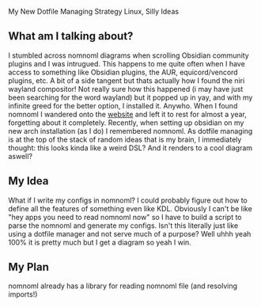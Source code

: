 My New Dotfile Managing Strategy
Linux, Silly Ideas

## What am I talking about?
I stumbled across nomnoml diagrams when scrolling Obsidian community plugins and I was intrugued. This happens to me quite often when I have access to something like Obsidian plugins, the AUR, equicord/vencord plugins, etc. A bit of a side tangent but thats actually how I found the niri wayland compositor! Not really sure how this happened (i may have just been searching for the word wayland) but it popped up in yay, and with my infinite greed for the better option, I installed it.
Anywho. When I found nomnoml I wandered onto the [website](https://nomnoml.com) and left it to rest for almost a year, forgetting about it completely. Recently, when setting up obsidian on my new arch installation (as I do) I remembered nomnoml. As dotfile managing is at the top of the stack of random ideas that is my brain, I immediately thought: this looks kinda like a weird DSL? And it renders to a cool diagram aswell?

## My Idea
What if I write my configs in nomnoml? I could probably figure out how to define all the features of something even like KDL.
Obviously I can't be like "hey apps you need to read nomnoml now" so I have to build a script to parse the nomnoml and generate my configs. Isn't this literally just like using a dotfile manager and not serve much of a purpose? Well uhhh yeah 100% it is pretty much but I get a diagram so yeah I win.

## My Plan
nomnoml already has a library for reading nomnoml file (and resolving imports!) 